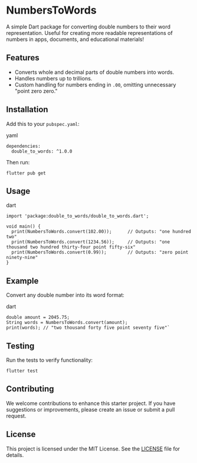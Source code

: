 
# NumbersToWords

A simple Dart package for converting double numbers to their word representation. Useful for creating more readable representations of numbers in apps, documents, and educational materials!

## Features

-   Converts whole and decimal parts of double numbers into words.
-   Handles numbers up to trillions.
-   Custom handling for numbers ending in `.00`, omitting unnecessary "point zero zero."

## Installation

Add this to your `pubspec.yaml`:

yaml

    dependencies:
	  double_to_words: ^1.0.0

Then run:

    flutter pub get

## Usage

dart

    import 'package:double_to_words/double_to_words.dart';
    
    void main() {
      print(NumbersToWords.convert(102.00));      // Outputs: "one hundred two"
      print(NumbersToWords.convert(1234.56));     // Outputs: "one thousand two hundred thirty-four point fifty-six"
      print(NumbersToWords.convert(0.99));        // Outputs: "zero point ninety-nine"
    }

## Example

Convert any double number into its word format:

dart

    double amount = 2045.75;
    String words = NumbersToWords.convert(amount);
    print(words); // "two thousand forty five point seventy five"` 

## Testing

Run the tests to verify functionality:

`flutter test`

## Contributing

We welcome contributions to enhance this starter project. If you have suggestions or improvements, please create an issue or submit a pull request.

## License

This project is licensed under the MIT License. See the [LICENSE](LICENSE) file for details.
